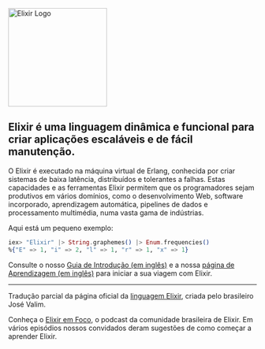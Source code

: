 <img src="https://elixir-lang.org/images/logo/logo.png" alt="Elixir Logo" width="200">

## Elixir é uma linguagem dinâmica e funcional para criar aplicações escaláveis e de fácil manutenção.

O Elixir é executado na máquina virtual de Erlang, conhecida por criar sistemas de baixa latência, distribuídos e tolerantes a falhas. Estas capacidades e as ferramentas Elixir permitem que os programadores sejam produtivos em vários domínios, como o desenvolvimento Web, software incorporado, aprendizagem automática, pipelines de dados e processamento multimédia, numa vasta gama de indústrias.

Aqui está um pequeno exemplo:

```elixir
iex> "Elixir" |> String.graphemes() |> Enum.frequencies()
%{"E" => 1, "i" => 2, "l" => 1, "r" => 1, "x" => 1}
```

Consulte o nosso [Guia de Introdução (em inglês)](https://bit.ly/3WOfmtP) e a nossa [página de Aprendizagem (em inglês)](https://bit.ly/3X9J7a3) para iniciar a sua viagem com Elixir. 

---

Tradução parcial da página oficial da [linguagem Elixir](https://bit.ly/ELIXIR_NO_ELIXIR_EM_FOCO), criada pelo brasileiro José Valim. 

Conheça o [Elixir em Foco](https://www.elixiremfoco.com/), o podcast da comunidade brasileira de Elixir. Em vários episódios nossos convidados deram sugestões de como começar a aprender Elixir.
